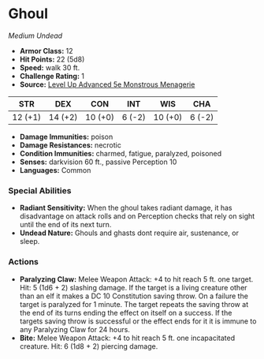 # Ghoul

*Medium* *Undead*

- **Armor Class:** 12
- **Hit Points:** 22 (5d8)
- **Speed:** walk 30 ft.
- **Challenge Rating:** 1
- **Source:** [Level Up Advanced 5e Monstrous Menagerie](https://www.levelup5e.com)

| STR | DEX | CON | INT | WIS | CHA |
| --- | --- | --- | --- | --- | --- |
| 12 (+1) | 14 (+2) | 10 (+0) | 6 (-2) | 10 (+0) | 6 (-2) |

- **Damage Immunities:** poison
- **Damage Resistances:** necrotic
- **Condition Immunities:** charmed, fatigue, paralyzed, poisoned
- **Senses:** darkvision 60 ft., passive Perception 10
- **Languages:** Common
### Special Abilities
- **Radiant Sensitivity:** When the ghoul takes radiant damage, it has disadvantage on attack rolls and on Perception checks that rely on sight until the end of its next turn.
- **Undead Nature:** Ghouls and ghasts dont require air, sustenance, or sleep.
### Actions
- **Paralyzing Claw:** Melee Weapon Attack: +4 to hit  reach 5 ft.  one target. Hit: 5 (1d6 + 2) slashing damage. If the target is a living creature other than an elf  it makes a DC 10 Constitution saving throw. On a failure  the target is paralyzed for 1 minute. The target repeats the saving throw at the end of its turns  ending the effect on itself on a success. If the targets saving throw is successful or the effect ends for it  it is immune to any Paralyzing Claw for 24 hours.
- **Bite:** Melee Weapon Attack: +4 to hit  reach 5 ft.  one incapacitated creature. Hit: 6 (1d8 + 2) piercing damage.
